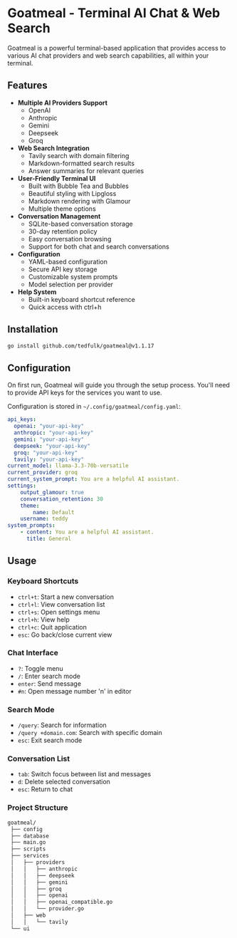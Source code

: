 # Goatmeal - Terminal AI Chat & Web Search

Goatmeal is a powerful terminal-based application that provides access to various AI chat providers and web search capabilities, all within your terminal.

## Features

- **Multiple AI Providers Support**
  - OpenAI
  - Anthropic
  - Gemini
  - Deepseek
  - Groq
- **Web Search Integration**
  - Tavily search with domain filtering
  - Markdown-formatted search results
  - Answer summaries for relevant queries
- **User-Friendly Terminal UI**
  - Built with Bubble Tea and Bubbles
  - Beautiful styling with Lipgloss
  - Markdown rendering with Glamour
  - Multiple theme options
- **Conversation Management**
  - SQLite-based conversation storage
  - 30-day retention policy
  - Easy conversation browsing
  - Support for both chat and search conversations
- **Configuration**
  - YAML-based configuration
  - Secure API key storage
  - Customizable system prompts
  - Model selection per provider
- **Help System**
  - Built-in keyboard shortcut reference
  - Quick access with ctrl+h

## Installation

```bash
go install github.com/tedfulk/goatmeal@v1.1.17
```

## Configuration

On first run, Goatmeal will guide you through the setup process. You'll need to provide API keys for the services you want to use.

Configuration is stored in `~/.config/goatmeal/config.yaml`:

```yaml
api_keys:
  openai: "your-api-key"
  anthropic: "your-api-key"
  gemini: "your-api-key"
  deepseek: "your-api-key"
  groq: "your-api-key"
  tavily: "your-api-key"
current_model: llama-3.3-70b-versatile
current_provider: groq
current_system_prompt: You are a helpful AI assistant.
settings:
    output_glamour: true
    conversation_retention: 30
    theme:
        name: Default
    username: teddy
system_prompts:
    - content: You are a helpful AI assistant.
      title: General
```

## Usage

### Keyboard Shortcuts

- `ctrl+t`: Start a new conversation
- `ctrl+l`: View conversation list
- `ctrl+s`: Open settings menu
- `ctrl+h`: View help
- `ctrl+c`: Quit application
- `esc`: Go back/close current view

### Chat Interface

- `?`: Toggle menu
- `/`: Enter search mode
- `enter`: Send message
- `#n`: Open message number 'n' in editor

### Search Mode

- `/query`: Search for information
- `/query +domain.com`: Search with specific domain
- `esc`: Exit search mode

### Conversation List

- `tab`: Switch focus between list and messages
- `d`: Delete selected conversation
- `esc`: Return to chat

### Project Structure

```md
goatmeal/
 ├── config
 ├── database
 ├── main.go
 ├── scripts
 ├── services
 │   ├── providers
 │   │   ├── anthropic
 │   │   ├── deepseek
 │   │   ├── gemini
 │   │   ├── groq
 │   │   ├── openai
 │   │   ├── openai_compatible.go
 │   │   └── provider.go
 │   ├── web
 │   │   └── tavily
 └── ui
```
